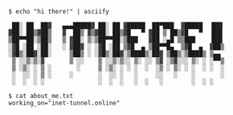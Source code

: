 ```
$ echo "hi there!" | asciify

 ██░ ██  ██▓   ▄▄▄█████▓ ██░ ██ ▓█████  ██▀███  ▓█████  ▐██▌ 
▓██░ ██▒▓██▒   ▓  ██▒ ▓▒▓██░ ██▒▓█   ▀ ▓██ ▒ ██▒▓█   ▀  ▐██▌ 
▒██▀▀██░▒██▒   ▒ ▓██░ ▒░▒██▀▀██░▒███   ▓██ ░▄█ ▒▒███    ▐██▌ 
░▓█ ░██ ░██░   ░ ▓██▓ ░ ░▓█ ░██ ▒▓█  ▄ ▒██▀▀█▄  ▒▓█  ▄  ▓██▒ 
░▓█▒░██▓░██░     ▒██▒ ░ ░▓█▒░██▓░▒████▒░██▓ ▒██▒░▒████▒ ▒▄▄  
 ▒ ░░▒░▒░▓       ▒ ░░    ▒ ░░▒░▒░░ ▒░ ░░ ▒▓ ░▒▓░░░ ▒░ ░ ░▀▀▒ 
 ▒ ░▒░ ░ ▒ ░       ░     ▒ ░▒░ ░ ░ ░  ░  ░▒ ░ ▒░ ░ ░  ░ ░  ░ 
 ░  ░░ ░ ▒ ░     ░       ░  ░░ ░   ░     ░░   ░    ░       ░ 
 ░  ░  ░ ░               ░  ░  ░   ░  ░   ░        ░  ░ ░

$ cat about_me.txt
working_on="inet-tunnel.online"                                                             
```

<!--
**chabrovs/chabrovs** is a ✨ _special_ ✨ repository because its `README.md` (this file) appears on your GitHub profile.

Here are some ideas to get you started:

- 🔭 I’m currently working on ...
- 🌱 I’m currently learning ...
- 👯 I’m looking to collaborate on ...
- 🤔 I’m looking for help with ...
- 💬 Ask me about ...
- 📫 How to reach me: ...
- 😄 Pronouns: ...
- ⚡ Fun fact: ...
-->
